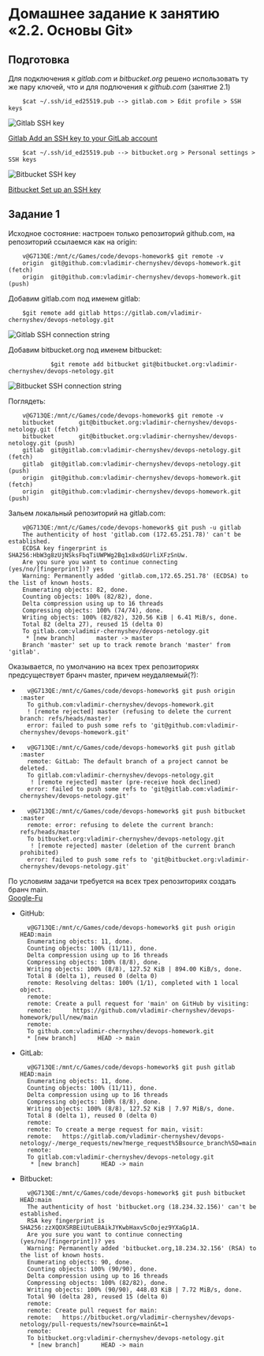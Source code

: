 Домашнее задание к занятию «2.2. Основы Git»
===
Подготовка  
---
Для подключения к *gitlab.com* и *bitbucket.org* решено использовать ту же пару ключей, что и для подлючения к *github.com* (занятие 2.1)


		$cat ~/.ssh/id_ed25519.pub --> gitlab.com > Edit profile > SSH keys

![Gitlab SSH key](img/gitlab-key.png)

[Gitlab Add an SSH key to your GitLab account](https://docs.gitlab.com/ee/ssh/)


		$cat ~/.ssh/id_ed25519.pub --> bitbucket.org > Personal settings > SSH keys

![Bitbucket SSH key](img/bitbucket-key.png)

[Bitbucket Set up an SSH key](https://support.atlassian.com/bitbucket-cloud/docs/set-up-an-ssh-key/)

Задание 1
---
Исходное состояние: настроен только репозиторий github.com, на репозиторий ссылаемся как на origin:

		v@G713QE:/mnt/c/Games/code/devops-homework$ git remote -v
		origin  git@github.com:vladimir-chernyshev/devops-homework.git (fetch)
		origin  git@github.com:vladimir-chernyshev/devops-homework.git (push)


Добавим gitlab.com под именем gitlab:

		$git remote add gitlab https://gitlab.com/vladimir-chernyshev/devops-netology.git

![Gitlab SSH connection string](img/1.png)
  
Добавим bitbucket.org под именем bitbucket:

                $git remote add bitbucket git@bitbucket.org:vladimir-chernyshev/devops-netology.git

![Bitbucket SSH connection string](img/2.png)  
  
Поглядеть:

		v@G713QE:/mnt/c/Games/code/devops-homework$ git remote -v
		bitbucket       git@bitbucket.org:vladimir-chernyshev/devops-netology.git (fetch)
		bitbucket       git@bitbucket.org:vladimir-chernyshev/devops-netology.git (push)
		gitlab  git@gitlab.com:vladimir-chernyshev/devops-netology.git (fetch)
		gitlab  git@gitlab.com:vladimir-chernyshev/devops-netology.git (push)
		origin  git@github.com:vladimir-chernyshev/devops-homework.git (fetch)
		origin  git@github.com:vladimir-chernyshev/devops-homework.git (push)


Зальем локальный репозиторий на gitlab.com:

		v@G713QE:/mnt/c/Games/code/devops-homework$ git push -u gitlab
		The authenticity of host 'gitlab.com (172.65.251.78)' can't be established.
		ECDSA key fingerprint is SHA256:HbW3g8zUjNSksFbqTiUWPWg2Bq1x8xdGUrliXFzSnUw.
		Are you sure you want to continue connecting (yes/no/[fingerprint])? yes
		Warning: Permanently added 'gitlab.com,172.65.251.78' (ECDSA) to the list of known hosts.
		Enumerating objects: 82, done.
		Counting objects: 100% (82/82), done.
		Delta compression using up to 16 threads
		Compressing objects: 100% (74/74), done.
		Writing objects: 100% (82/82), 320.56 KiB | 6.41 MiB/s, done.
		Total 82 (delta 27), reused 15 (delta 0)
		To gitlab.com:vladimir-chernyshev/devops-netology.git
		 * [new branch]      master -> master
		Branch 'master' set up to track remote branch 'master' from 'gitlab'.


Оказывается, по умолчанию на всех трех репозиториях предсуществует бранч master, причем неудаляемый(?):

-
		v@G713QE:/mnt/c/Games/code/devops-homework$ git push origin :master
		To github.com:vladimir-chernyshev/devops-homework.git
 		! [remote rejected] master (refusing to delete the current branch: refs/heads/master)
		error: failed to push some refs to 'git@github.com:vladimir-chernyshev/devops-homework.git'
-
		v@G713QE:/mnt/c/Games/code/devops-homework$ git push gitlab :master
		remote: GitLab: The default branch of a project cannot be deleted.
		To gitlab.com:vladimir-chernyshev/devops-netology.git
		 ! [remote rejected] master (pre-receive hook declined)
		error: failed to push some refs to 'git@gitlab.com:vladimir-chernyshev/devops-netology.git'
-
		v@G713QE:/mnt/c/Games/code/devops-homework$ git push bitbucket :master
		remote: error: refusing to delete the current branch: refs/heads/master
		To bitbucket.org:vladimir-chernyshev/devops-netology.git
		 ! [remote rejected] master (deletion of the current branch prohibited)
		error: failed to push some refs to 'git@bitbucket.org:vladimir-chernyshev/devops-netology.git'

 По условиям задачи требуется на всех трех репозиториях создать бранч main.  
[Google-Fu](https://stackoverflow.com/questions/4181861/git-message-src-refspec-master-does-not-match-any-when-pushing-commits-in-git/4183856#4183856)

- GitHub:

		v@G713QE:/mnt/c/Games/code/devops-homework$ git push origin HEAD:main
		Enumerating objects: 11, done.
		Counting objects: 100% (11/11), done.
		Delta compression using up to 16 threads
		Compressing objects: 100% (8/8), done.
		Writing objects: 100% (8/8), 127.52 KiB | 894.00 KiB/s, done.
		Total 8 (delta 1), reused 0 (delta 0)
		remote: Resolving deltas: 100% (1/1), completed with 1 local object.
		remote:
		remote: Create a pull request for 'main' on GitHub by visiting:
		remote:      https://github.com/vladimir-chernyshev/devops-homework/pull/new/main
		remote:
		To github.com:vladimir-chernyshev/devops-homework.git
	 	* [new branch]      HEAD -> main

- GitLab:

		v@G713QE:/mnt/c/Games/code/devops-homework$ git push gitlab HEAD:main
		Enumerating objects: 11, done.
		Counting objects: 100% (11/11), done.
		Delta compression using up to 16 threads
		Compressing objects: 100% (8/8), done.
		Writing objects: 100% (8/8), 127.52 KiB | 7.97 MiB/s, done.
		Total 8 (delta 1), reused 0 (delta 0)
		remote:
		remote: To create a merge request for main, visit:
		remote:   https://gitlab.com/vladimir-chernyshev/devops-netology/-/merge_requests/new?merge_request%5Bsource_branch%5D=main
		remote:
		To gitlab.com:vladimir-chernyshev/devops-netology.git
		 * [new branch]      HEAD -> main

- Bitbucket:

		v@G713QE:/mnt/c/Games/code/devops-homework$ git push bitbucket HEAD:main
		The authenticity of host 'bitbucket.org (18.234.32.156)' can't be established.
		RSA key fingerprint is SHA256:zzXQOXSRBEiUtuE8AikJYKwbHaxvSc0ojez9YXaGp1A.
		Are you sure you want to continue connecting (yes/no/[fingerprint])? yes
		Warning: Permanently added 'bitbucket.org,18.234.32.156' (RSA) to the list of known hosts.
		Enumerating objects: 90, done.
		Counting objects: 100% (90/90), done.
		Delta compression using up to 16 threads
		Compressing objects: 100% (82/82), done.
		Writing objects: 100% (90/90), 448.03 KiB | 7.72 MiB/s, done.
		Total 90 (delta 28), reused 15 (delta 0)
		remote:
		remote: Create pull request for main:
		remote:   https://bitbucket.org/vladimir-chernyshev/devops-netology/pull-requests/new?source=main&t=1
		remote:
		To bitbucket.org:vladimir-chernyshev/devops-netology.git
		 * [new branch]      HEAD -> main
